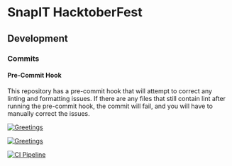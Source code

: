 # SnapIT HacktoberFest

## Development

### Commits

#### Pre-Commit Hook

This repository has a pre-commit hook that will attempt to correct any linting and formatting issues.
If there are any files that still contain lint after running the pre-commit
hook, the commit will fail, and you will have to manually correct the issues.

[![Greetings](https://github.com/docedson/snapit-hacktoberfest/actions/workflows/greetings.yml/badge.svg?branch=andy-ci-pipeline-integration)](https://github.com/docedson/snapit-hacktoberfest/actions/workflows/greetings.yml)

[![Greetings](https://github.com/docedson/snapit-hacktoberfest/actions/workflows/greetings.yml/badge.svg)](https://github.com/docedson/snapit-hacktoberfest/actions/workflows/greetings.yml)

[![CI Pipeline](https://github.com/docedson/snapit-hacktoberfest/actions/workflows/actions.yml/badge.svg?branch=andy-ci-pipeline-integration)](https://github.com/docedson/snapit-hacktoberfest/actions/workflows/actions.yml)
